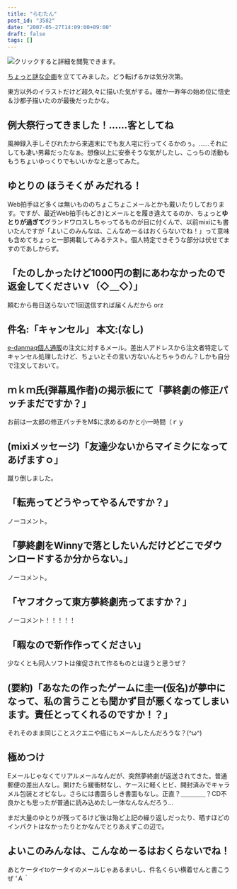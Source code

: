 ```yaml
---
title: "らむたん"
post_id: "3582"
date: "2007-05-27T14:09:00+09:00"
draft: false
tags: []
---
```



![クリックすると詳細を閲覧できます。](https://danmaq.com/!/RAMTAN1GBRIMM/ram_face_ss.jpg)

[ちょっと謎な企画](/!/RAMTAN1GBRIMM/)を立ててみました。どう転げるかは気分次第。

東方以外のイラストだけど超久々に描いた気がする。確か一昨年の始め位に悟史＆沙都子描いたのが最後だったかな。

## 例大祭行ってきました！……客としてね

風神録入手しそびれたから来週末にでも友人宅に行ってくるかのぅ。……それにしても凄い男幕だったなぁ。想像以上に安泰そうな気がしたし、こっちの活動ももうちょいゆっくりでもいいかなと思ってみた。

## ゆとりの ほうそくが みだれる！

Web拍手ほど多くは無いもののちょこちょこメールとかも戴いたりしております。ですが、最近Web拍手(もどき)とメールとを履き違えてるのか、ちょっと**ゆとりが過ぎて**グランドワロスしちゃってるものが目に付くんで、以前mixiにも書いたんですが「よいこのみんなは、こんなめーるはおくらないでね！」って意味も含めてちょっと一部掲載してみるテスト。個人特定できそうな部分は伏せてますのであしからず。

## 「たのしかったけど1000円の割にあわなかったので返金してくださいｖ（◇＿◇）」

頼むから毎日送らないで1回送信すれば届くんだから orz

## 件名:「キャンセル」 本文:(なし)

[e-danmaq個人通販](http://e.danmaq.com/)の注文に対するメール。差出人アドレスから注文者特定してキャンセル処理したけど、ちょいとその言い方ないんとちゃうのん？しかも自分で注文しておいて。

## ｍｋｍ氏(弾幕風作者)の掲示板にて「夢終劇の修正パッチまだですか？」

お前は一太郎の修正パッチをM$に求めるのかと小一時間（ｒｙ

## (mixiメッセージ)「友達少ないからマイミクになってあげますｏ」

蹴り倒しました。

## 「転売ってどうやってやるんですか？」

ノーコメント。

## 「夢終劇をWinnyで落としたいんだけどどこでダウンロードするか分からない。」

ノーコメント。

## 「ヤフオクって東方夢終劇売ってますか？」

ノーコメント！！！！！

## 「暇なので新作作ってください」

少なくとも同人ソフトは催促されて作るものとは違うと思うぜ？

## (要約)「あなたの作ったゲームに圭一(仮名)が夢中になって、私の言うことも聞かず目が悪くなってしまいます。責任とってくれるのですか！？」

それそのまま同じことスクエニや癌にもメールしたんだろうな？(^ω^)

## 極めつけ

Eメールじゃなくてリアルメールなんだが、突然夢終劇が返送されてきた。普通郵便の差出人なし。開けたら緩衝材なし、ケースに軽くヒビ、開封済みでキャラメル包装とオビなし。さらには書面らしき書面もなし。正直？＿＿＿＿？CD不良かとも思ったが普通に読み込めたし一体なんなんだろう…

まだ大量のゆとりが残ってるけど後は殆ど上記の繰り返しだったり、晒すほどのインパクトはなかったりとかなんでとりあえずこの辺で。

## よいこのみんなは、こんなめーるはおくらないでね！

あとケータイtoケータイのメールじゃあるまいし、件名くらい横着せんと書こうぜ 'Ａ｀
